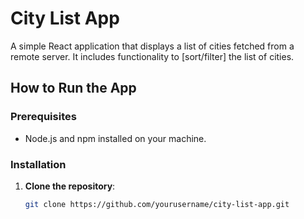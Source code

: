 # City List App

A simple React application that displays a list of cities fetched from a remote server. It includes functionality to [sort/filter] the list of cities.

## How to Run the App

### Prerequisites

- Node.js and npm installed on your machine.

### Installation

1. **Clone the repository**:

   ```bash
   git clone https://github.com/yourusername/city-list-app.git

